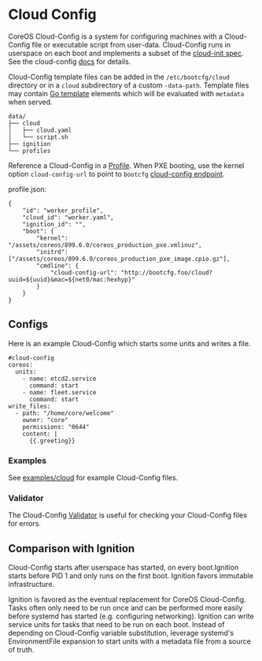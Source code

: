 
# Cloud Config

CoreOS Cloud-Config is a system for configuring machines with a Cloud-Config file or executable script from user-data. Cloud-Config runs in userspace on each boot and implements a subset of the [cloud-init spec](http://cloudinit.readthedocs.org/en/latest/topics/format.html#cloud-config-data). See the cloud-config [docs](https://coreos.com/os/docs/latest/cloud-config.html) for details.

Cloud-Config template files can be added in the `/etc/bootcfg/cloud` directory or in a `cloud` subdirectory of a custom `-data-path`. Template files may contain [Go template](https://golang.org/pkg/text/template/) elements which will be evaluated with `metadata` when served.

    data/
    ├── cloud
    │   ├── cloud.yaml
    │   └── script.sh
    ├── ignition
    └── profiles

Reference a Cloud-Config in a [Profile](bootcfg.md#profiles). When PXE booting, use the kernel option `cloud-config-url` to point to `bootcfg` [cloud-config endpoint](api.md#cloud-config).

profile.json:

    {
        "id": "worker_profile",
        "cloud_id": "worker.yaml",
        "ignition_id": "",
        "boot": {
            "kernel": "/assets/coreos/899.6.0/coreos_production_pxe.vmlinuz",
            "initrd": ["/assets/coreos/899.6.0/coreos_production_pxe_image.cpio.gz"],
            "cmdline": {
                "cloud-config-url": "http://bootcfg.foo/cloud?uuid=${uuid}&mac=${net0/mac:hexhyp}"
            }
        }
    }

## Configs

Here is an example Cloud-Config which starts some units and writes a file.

    #cloud-config
    coreos:
      units:
        - name: etcd2.service
          command: start
        - name: fleet.service
          command: start
    write_files:
      - path: "/home/core/welcome"
        owner: "core"
        permissions: "0644"
        content: |
          {{.greeting}}

### Examples

See [examples/cloud](../examples/cloud) for example Cloud-Config files.

### Validator

The Cloud-Config [Validator](https://coreos.com/validate/) is useful for checking your Cloud-Config files for errors.

## Comparison with Ignition

Cloud-Config starts after userspace has started, on every boot.Ignition starts before PID 1 and only runs on the first boot. Ignition favors immutable infrastructure.

Ignition is favored as the eventual replacement for CoreOS Cloud-Config. Tasks often only need to be run once and can be performed more easily before systemd has started (e.g. configuring networking). Ignition can write service units for tasks that need to be run on each boot. Instead of depending on Cloud-Config variable substitution, leverage systemd's EnvironmentFile expansion to start units with a metadata file from a source of truth.
